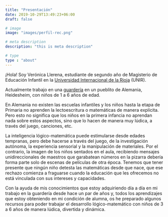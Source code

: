 ```yaml
---
title: "Presentación"
date: 2019-10-29T13:49:23+06:00
draft: false

# image
image: "images/perfil-rec.png"

# meta description
description: "this is meta description"

# type
type : "about"
---
```


¡Hola! Soy Verónica Llerena, estudiante de segundo año de Magisterio de Educación Infantil en la [Universidad Internacional de la Rioja](https://www.unir.net/) (UNIR).

Actualmente trabajo en una [guardería](https://www.zoar.de/index.php?id=705&tx_ttnews%5Btt_news%5D=208&cHash=20a1a006cc9ae113a24672d07c57b089) en un pueblito de Alemania, Heidesheim, con niños de 1 a 6 años de edad.

En Alemania no existen las escuelas infantiles y los niños hasta la etapa de Primaria no aprenden la lectoescritura o matemáticas de manera explícita. Pero esto no significa que los niños en la primera infancia no aprendan nada sobre estos aspectos, sino que lo hacen de manera muy lúdica, a través del juego, canciones, etc.

La inteligencia lógico-matemática puede estimularse desde edades tempranas, pero debe hacerse a través del juego, de la investigación autónoma, la experiencia sensorial y la manipulación de materiales. Por el contrario, la imagen de los niños sentados en el aula, recibiendo mensajes unidireccionales de maestros que garabatean números en la pizarra debería forma parte solo de escenas de películas de otra época. Tenemos que tener presente que ningún niño detesta las matemáticas desde que nace, que ese rechazo comienza a fraguarse cuando la educación que les ofrecemos no está vinculada con sus intereses y capacidades.

Con la ayuda de mis conocimientos que estoy adquiriendo día a día en mi trabajo en la guardería desde hace un par de años y, todos los aprendizajes que estoy obteniendo en mi condición de alumna, os he preparado algunos recursos para poder trabajar el desarrollo lógico-matemático con niños de 3 a 6 años de manera lúdica, divertida y dinámica.
